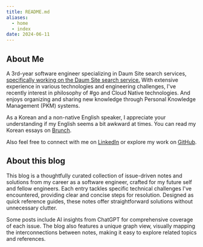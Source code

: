 ```yaml
---
title: README.md
aliases:
  - home
  - index
date: 2024-06-11
---
```

## About Me
A 3rd-year software engineer specializing in Daum Site search services, [specifically working on the Daum Site search service.](https://search.daum.net/search?nil_suggest=btn&w=tot&DA=SBC&q=%EC%B9%B4%EC%B9%B4%EC%98%A4%EC%97%94%ED%84%B0%ED%94%84%EB%9D%BC%EC%9D%B4%EC%A6%88) With extensive experience in various technologies and engineering challenges, I've recently interest in philosophy of #go and Cloud Native technologies. And enjoys organizing and sharing new knowledge through Personal Knowledge Management (PKM) systems.

As a Korean and a non-native English speaker, I appreciate your understanding if my English seems a bit awkward at times. You can read my Korean essays on [Brunch](https://brunch.co.kr/@raeperd#articles). 

Also feel free to connect with me on [LinkedIn](https://www.linkedin.com/in/raeperd) or explore my work on [GitHub](https://github.com/raeperd).

## About this blog
This blog is a thoughtfully curated collection of issue-driven notes and solutions from my career as a software engineer, crafted for my future self and fellow engineers. Each entry tackles specific technical challenges I've encountered, providing clear and concise steps for resolution. Designed as quick reference guides, these notes offer straightforward solutions without unnecessary clutter.

Some posts include AI insights from ChatGPT for comprehensive coverage of each issue. The blog also features a unique graph view, visually mapping the interconnections between notes, making it easy to explore related topics and references.